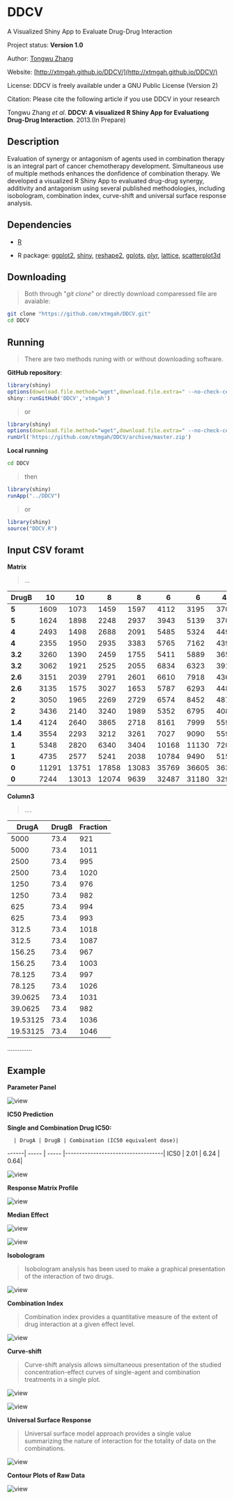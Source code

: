 DDCV
====

A Visualized Shiny App to Evaluate Drug-Drug Interaction

Project status: **Version 1.0**

Author: [Tongwu Zhang](mailto:zhangt8@mail.nih.gov)

Website: [http://xtmgah.github.io/DDCV/](http://xtmgah.github.io/DDCV/)

License: DDCV is freely available under a GNU Public License (Version 2)

Citation: Please cite the following article if you use DDCV in your research

Tongwu Zhang *et al*. **DDCV: A visualized R Shiny App for Evaluationg Drug-Drug Interaction**. 2013.(In Prepare) 




Description
-----------

Evaluation of synergy or antagonism of agents used in combination therapy is an integral part of cancer chemotherapy development. Simultaneous use of multiple methods enhances the donfidence of combination therapy. We developed a visualized R Shiny App to evaluated drug-drug synergy, additivity and antagonism using several published methodologies, including isobologram, combination index, curve-shift and universal surface response analysis. 


Dependencies
------------

* [R](http://www.r-project.org)

* R package: [ggplot2](http://ggplot2.org), [shiny](http://www.rstudio.com/shiny/), [reshape2](http://cran.r-project.org/web/packages/reshape2/index.html), [gplots](http://cran.r-project.org/web/packages/gplots/index.html), [plyr](http://plyr.had.co.nz), [lattice](http://cran.r-project.org/web/packages/lattice/index.html), [scatterplot3d](http://cran.r-project.org/web/packages/scatterplot3d/index.html)



Downloading 
------------

>Both through "*git clone*" or directly download comparessed file are avaiable:

```bash
git clone "https://github.com/xtmgah/DDCV.git"
cd DDCV
```



Running
-------

>There are two methods runing with or without downloading software. 

**GitHub repository**:

```R
library(shiny)
options(download.file.method="wget",download.file.extra=" --no-check-certificate")
shiny::runGitHub('DDCV','xtmgah')
```
>or

```R
library(shiny)
options(download.file.method="wget",download.file.extra=" --no-check-certificate")
runUrl('https://github.com/xtmgah/DDCV/archive/master.zip')
```

**Local running**

```bash
cd DDCV
```

>then

```R
library(shiny)
runApp("../DDCV")
```

>or 

```R
library(shiny)
source("DDCV.R")
```

Input CSV foramt
----------------

**Matrix**

>...

|DrugB|10|10|8|8|6|6|4.5|4.5|3|3|2|2|1|1|0|0|
|-----|----|----|----|----|----|----|----|----|----|----|----|----|----|----|----|----|
|**5**|1609|1073|1459|1597|4112|3195|3709|3929|4661|5253|5539|5805|10590|10184|10931|15020|
|**5**|1624|1898|2248|2937|3943|5139|3709|4340|4914|5614|6187|11652|9942|20365|9838|16601|
|**4**|2493|1498|2688|2091|5485|5324|4496|4492|5523|5174|8353|9833|19715|19214|12129|27393|
|**4**|2355|1950|2935|3383|5765|7162|4391|4391|4418|5265|8693|15340|15973|30613|11614|23119|
|**3.2**|3260|1390|2459|1755|5411|5889|3652|4210|4529|5162|8222|9413|18849|18455|16028|29547|
|**3.2**|3062|1921|2525|2055|6834|6323|3916|4283|4752|4956|10748|8628|15369|16258|15027|26021|
|**2.6**|3151|2039|2791|2601|6610|7918|4368|5078|5688|6760|12354|11062|18436|17563|15035|30379|
|**2.6**|3135|1575|3027|1653|5787|6293|4482|4529|4712|5195|11267|10588|16639|16787|15949|27543|
|**2**|3050|1965|2269|2729|6574|8452|4877|5601|6234|6105|14047|12401|20608|21756|23021|33000|
|**2**|3436|2140|3240|1989|5352|6795|4087|5096|5873|6760|13580|12332|18349|21378|23320|30949|
|**1.4**|4124|2640|3865|2718|8161|7999|5596|6374|6277|7373|17441|14634|25133|27359|30202|39171|
|**1.4**|3554|2293|3212|3261|7027|9090|5595|6192|6669|7505|18393|12325|22932|24509|27126|33748|
|**1**|5348|2820|6340|3404|10168|11130|7206|8805|8285|8729|18293|16843|28392|31007|34998|42773|
|**1**|4735|2577|5241|2038|10784|9490|5159|9057|8954|9138|18213|15769|27259|27927|35539|40335|
|**0**|11291|13751|17858|13083|35769|36605|36398|37620|35052|36365|33880|33576|42494|41642|46640|46467|
|**0**|7244|13013|12074|9639|32487|31180|32986|34580|32642|35208|32367|32937|39519|41412|45332|46843|


**Column3**

>....

|DrugA|DrugB|Fraction|
|-----|-----|--------|
|5000|73.4|921|
|5000|73.4|1011|
|2500|73.4|995|
|2500|73.4|1020|
|1250|73.4|976|
|1250|73.4|982|
|625|73.4|994|
|625|73.4|993|
|312.5|73.4|1018|
|312.5|73.4|1087|
|156.25|73.4|967|
|156.25|73.4|1003|
|78.125|73.4|997|
|78.125|73.4|1026|
|39.0625|73.4|1031|
|39.0625|73.4|982|
|19.53125|73.4|1036|
|19.53125|73.4|1046|
..............


Example
-------

**Parameter Panel**

![view](https://raw.github.com/xtmgah/DDCV/master/doc/panel2.png)

**IC50 Prediction**

**Single and Combination Drug IC50:**

      | DrugA | DrugB | Combination (IC50 equivalent dose)|
------| ----- | ----- |-----------------------------------|
 IC50 |  2.01 | 6.24  |                               0.64|


![view](https://raw.github.com/xtmgah/DDCV/master/doc/ic502.png)

**Response Matrix Profile**

![view](https://raw.github.com/xtmgah/DDCV/master/doc/rmprofile.png)

**Median Effect**

![view](https://raw.github.com/xtmgah/DDCV/master/doc/meffect.png)

![view](https://raw.github.com/xtmgah/DDCV/master/doc/meffect2.png)

**Isobologram**

>Isobologram analysis has been used to make a graphical presentation of the interaction of two drugs. 

![view](https://raw.github.com/xtmgah/DDCV/master/doc/isob.png)

**Combination Index**

>Combination index provides a quantitative measure of the extent of drug interaction at a given effect level.

![view](https://raw.github.com/xtmgah/DDCV/master/doc/cindex.png)

**Curve-shift**

>Curve-shift analysis allows simultaneous presentation of the studied concentration-effect curves of single-agent and combination treatments in a single plot. 

![view](https://raw.github.com/xtmgah/DDCV/master/doc/cshift.png)

![view](https://raw.github.com/xtmgah/DDCV/master/doc/cshift2.png)

**Universal Surface Response**

>Universal surface model approach provides a single value summarizing the nature of interaction for the totality of data on the combinations.

![view](https://raw.github.com/xtmgah/DDCV/master/doc/3d.png)

**Contour Plots of Raw Data**

![view](https://raw.github.com/xtmgah/DDCV/master/doc/contour.png)



